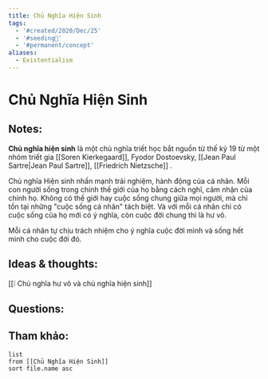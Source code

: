 ```yaml
---
title: Chủ Nghĩa Hiện Sinh
tags:
  - '#created/2020/Dec/25'
  - '#seeding🌱'
  - '#permanent/concept'
aliases:
  - Existentialism
---
```

#  Chủ Nghĩa Hiện Sinh

## Notes:
**Chủ nghĩa hiện sinh** là một chủ nghĩa triết học bắt nguồn từ thế kỷ 19 từ một nhóm triết gia [[Soren Kierkegaard]], Fyodor Dostoevsky, [[Jean Paul Sartre|Jean Paul Sartre]], [[Friedrich Nietzsche]] .

Chủ nghĩa Hiện sinh nhấn mạnh trải nghiệm, hành động của cá nhân. Mỗi con người sống trong chính thế giới của họ bằng cách nghĩ, cảm nhận của chính họ. Không có thế giới hay cuộc sống chung giữa mọi người, mà chỉ tồn tại những "cuộc sống cá nhân" tách biệt. Và với mỗi cá nhân chỉ có cuộc sống của họ mới có ý nghĩa, còn cuộc đời chung thì là hư vô.

Mỗi cá nhân tự chịu trách nhiệm cho ý nghĩa cuộc đời mình và sống hết mình cho cuộc đời đó.

## Ideas & thoughts:
[[❕ Chủ nghĩa hư vô và chủ nghĩa hiện sinh]]

## Questions:


## Tham khảo:
```dataview
list
from [[Chủ Nghĩa Hiện Sinh]]
sort file.name asc
```
